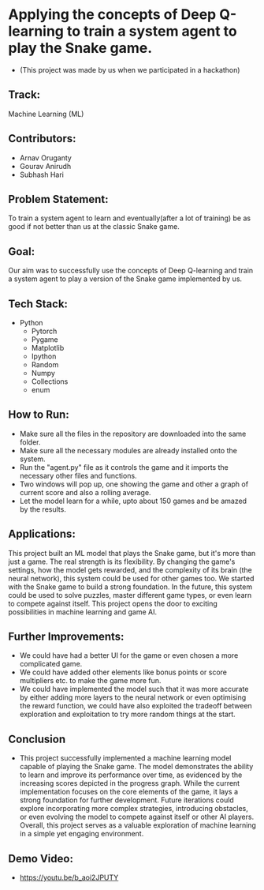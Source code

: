 #  Applying the concepts of Deep Q-learning to train a system agent to play the Snake game.
* (This project was made by us when we participated in a hackathon)

##  Track:
Machine Learning (ML)

## Contributors:
* Arnav Oruganty
* Gourav Anirudh
* Subhash Hari

## Problem Statement:
To train a system agent to learn and eventually(after a lot of training) be as good if not better than us at the classic Snake game.

## Goal:
Our aim was to successfully use the concepts of Deep Q-learning and train a system agent to play a version of the Snake game implemented by us.

## Tech Stack:
* Python
    * Pytorch
    * Pygame
    * Matplotlib
    * Ipython 
    * Random
    * Numpy
    * Collections
    * enum

## How to Run:
* Make sure all the files in the repository are downloaded into the same folder.
* Make sure all the necessary modules are already installed onto the system.
* Run the "agent.py" file as it controls the game and it imports the necessary other files and functions.
* Two windows will pop up, one showing the game and other a graph of current score and also a rolling average.
* Let the model learn for a while, upto about 150 games and be amazed by the results.

## Applications:
This project built an ML model that plays the Snake game, but it's more than just a game. The real strength is its flexibility. By changing the game's settings, how the model gets rewarded, and the complexity of its brain (the neural network), this system could be used for other games too. We started with the Snake game to build a strong foundation. In the future, this system could be used to solve puzzles, master different game types, or even learn to compete against itself. This project opens the door to exciting possibilities in machine learning and game AI.

## Further Improvements:
* We could have had a better UI for the game or even chosen a more complicated game.
* We could have added other elements like bonus points or score multipliers etc. to make the game more fun.
* We could have implemented the model such that it was more accurate by either adding more layers to the neural network or even optimising the reward function, we could have also exploited the tradeoff between exploration and exploitation to try more random things at the start. 

## Conclusion
* This project successfully implemented a machine learning model capable of playing the Snake game. The model demonstrates the ability to learn and improve its performance over time, as evidenced by the increasing scores depicted in the progress graph. While the current implementation focuses on the core elements of the game, it lays a strong foundation for further development. Future iterations could explore incorporating more complex strategies, introducing obstacles, or even evolving the model to compete against itself or other AI players. Overall, this project serves as a valuable exploration of machine learning in a simple yet engaging environment.

## Demo Video:
* https://youtu.be/b_aoi2JPUTY
